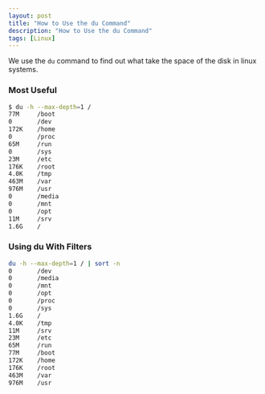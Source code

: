 ```yaml
---
layout: post
title: "How to Use the du Command"
description: "How to Use the du Command"
tags: [Linux]
---
```


We use the `du` command to find out what take the space of the disk in linux systems.

### Most Useful

```bash
$ du -h --max-depth=1 /
77M     /boot
0       /dev
172K    /home
0       /proc
65M     /run
0       /sys
23M     /etc
176K    /root
4.0K    /tmp
463M    /var
976M    /usr
0       /media
0       /mnt
0       /opt
11M     /srv
1.6G    /
```

### Using du With Filters

```bash
du -h --max-depth=1 / | sort -n
0       /dev
0       /media
0       /mnt
0       /opt
0       /proc
0       /sys
1.6G    /
4.0K    /tmp
11M     /srv
23M     /etc
65M     /run
77M     /boot
172K    /home
176K    /root
463M    /var
976M    /usr
```
